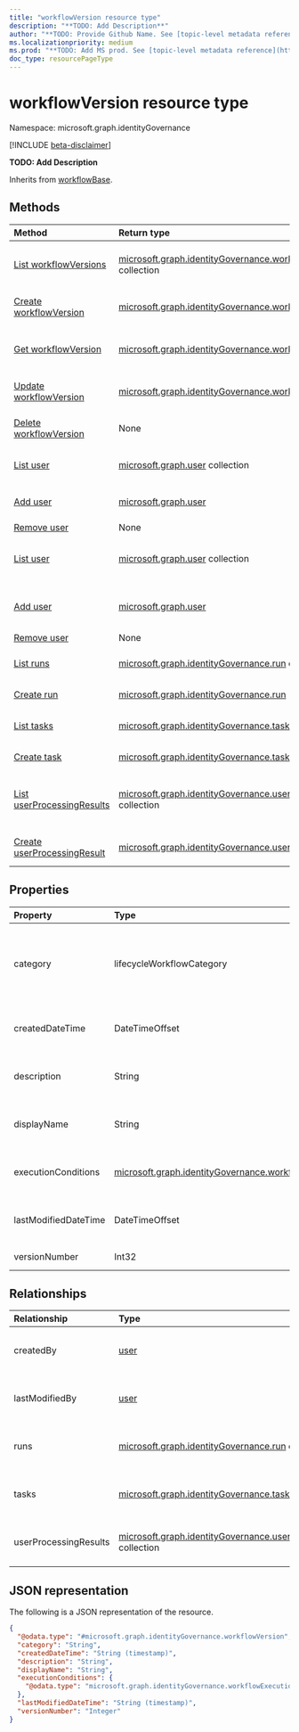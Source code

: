 ```yaml
---
title: "workflowVersion resource type"
description: "**TODO: Add Description**"
author: "**TODO: Provide Github Name. See [topic-level metadata reference](https://aka.ms/msgo?pagePath=API/Document/Guidelines/Metadata)**"
ms.localizationpriority: medium
ms.prod: "**TODO: Add MS prod. See [topic-level metadata reference](https://aka.ms/msgo?pagePath=API/Document/Guidelines/Metadata)**"
doc_type: resourcePageType
---
```


# workflowVersion resource type

Namespace: microsoft.graph.identityGovernance

[!INCLUDE [beta-disclaimer](../../includes/beta-disclaimer.md)]

**TODO: Add Description**


Inherits from [workflowBase](../resources/identitygovernance-workflowbase.md).

## Methods
|Method|Return type|Description|
|:---|:---|:---|
|[List workflowVersions](../api/identitygovernance-workflow-list-versions.md)|[microsoft.graph.identityGovernance.workflowVersion](../resources/identitygovernance-workflowversion.md) collection|Get a list of the [workflowVersion](../resources/identitygovernance-workflowversion.md) objects and their properties.|
|[Create workflowVersion](../api/identitygovernance-workflow-post-versions.md)|[microsoft.graph.identityGovernance.workflowVersion](../resources/identitygovernance-workflowversion.md)|Create a new [workflowVersion](../resources/identitygovernance-workflowversion.md) object.|
|[Get workflowVersion](../api/identitygovernance-workflowversion-get.md)|[microsoft.graph.identityGovernance.workflowVersion](../resources/identitygovernance-workflowversion.md)|Read the properties and relationships of a [workflowVersion](../resources/identitygovernance-workflowversion.md) object.|
|[Update workflowVersion](../api/identitygovernance-workflowversion-update.md)|[microsoft.graph.identityGovernance.workflowVersion](../resources/identitygovernance-workflowversion.md)|Update the properties of a [workflowVersion](../resources/identitygovernance-workflowversion.md) object.|
|[Delete workflowVersion](../api/identitygovernance-workflow-delete-versions.md)|None|Deletes a [workflowVersion](../resources/identitygovernance-workflowversion.md) object.|
|[List user](../api/invitation-list-inviteduser.md)|[microsoft.graph.user](../resources/user.md) collection|Get the user resources from the createdBy navigation property.|
|[Add user](../api/identitygovernance-workflowversion-post-createdby.md)|[microsoft.graph.user](../resources/user.md)|Add createdBy by posting to the createdBy collection.|
|[Remove user](../api/identitygovernance-workflowversion-delete-createdby.md)|None|Remove a [user](../resources/user.md) object.|
|[List user](../api/invitation-list-inviteduser.md)|[microsoft.graph.user](../resources/user.md) collection|Get the user resources from the lastModifiedBy navigation property.|
|[Add user](../api/identitygovernance-workflowversion-post-lastmodifiedby.md)|[microsoft.graph.user](../resources/user.md)|Add lastModifiedBy by posting to the lastModifiedBy collection.|
|[Remove user](../api/identitygovernance-workflowversion-delete-lastmodifiedby.md)|None|Remove a [user](../resources/user.md) object.|
|[List runs](../api/identitygovernance-workflow-list-runs.md)|[microsoft.graph.identityGovernance.run](../resources/identitygovernance-run.md) collection|Get the run resources from the runs navigation property.|
|[Create run](../api/identitygovernance-workflowversion-post-runs.md)|[microsoft.graph.identityGovernance.run](../resources/identitygovernance-run.md)|Create a new run object.|
|[List tasks](../api/identitygovernance-taskprocessingresult-list-task.md)|[microsoft.graph.identityGovernance.task](../resources/identitygovernance-task.md) collection|Get the task resources from the tasks navigation property.|
|[Create task](../api/identitygovernance-workflowversion-post-tasks.md)|[microsoft.graph.identityGovernance.task](../resources/identitygovernance-task.md)|Create a new task object.|
|[List userProcessingResults](../api/identitygovernance-run-list-userprocessingresults.md)|[microsoft.graph.identityGovernance.userProcessingResult](../resources/identitygovernance-userprocessingresult.md) collection|Get the userProcessingResult resources from the userProcessingResults navigation property.|
|[Create userProcessingResult](../api/identitygovernance-workflowversion-post-userprocessingresults.md)|[microsoft.graph.identityGovernance.userProcessingResult](../resources/identitygovernance-userprocessingresult.md)|Create a new userProcessingResult object.|

## Properties
|Property|Type|Description|
|:---|:---|:---|
|category|lifecycleWorkflowCategory|**TODO: Add Description** Inherited from [workflowBase](../resources/identitygovernance-workflowbase.md).The possible values are: `joiner`, `leaver`, `unknownFutureValue`.|
|createdDateTime|DateTimeOffset|**TODO: Add Description** Inherited from [workflowBase](../resources/identitygovernance-workflowbase.md).|
|description|String|**TODO: Add Description** Inherited from [workflowBase](../resources/identitygovernance-workflowbase.md).|
|displayName|String|**TODO: Add Description** Inherited from [workflowBase](../resources/identitygovernance-workflowbase.md).|
|executionConditions|[microsoft.graph.identityGovernance.workflowExecutionConditions](../resources/identitygovernance-workflowexecutionconditions.md)|**TODO: Add Description** Inherited from [workflowBase](../resources/identitygovernance-workflowbase.md).|
|lastModifiedDateTime|DateTimeOffset|**TODO: Add Description** Inherited from [workflowBase](../resources/identitygovernance-workflowbase.md).|
|versionNumber|Int32|**TODO: Add Description**|

## Relationships
|Relationship|Type|Description|
|:---|:---|:---|
|createdBy|[user](../resources/user.md)|**TODO: Add Description** Inherited from [workflowBase](../resources/identitygovernance-workflowbase.md)|
|lastModifiedBy|[user](../resources/user.md)|**TODO: Add Description** Inherited from [workflowBase](../resources/identitygovernance-workflowbase.md)|
|runs|[microsoft.graph.identityGovernance.run](../resources/identitygovernance-run.md) collection|**TODO: Add Description** Inherited from [workflowBase](../resources/identitygovernance-workflowbase.md)|
|tasks|[microsoft.graph.identityGovernance.task](../resources/identitygovernance-task.md) collection|**TODO: Add Description** Inherited from [workflowBase](../resources/identitygovernance-workflowbase.md)|
|userProcessingResults|[microsoft.graph.identityGovernance.userProcessingResult](../resources/identitygovernance-userprocessingresult.md) collection|**TODO: Add Description** Inherited from [workflowBase](../resources/identitygovernance-workflowbase.md)|

## JSON representation
The following is a JSON representation of the resource.
<!-- {
  "blockType": "resource",
  "keyProperty": "id",
  "@odata.type": "microsoft.graph.identityGovernance.workflowVersion",
  "baseType": "microsoft.graph.identityGovernance.workflowBase",
  "openType": false
}
-->
``` json
{
  "@odata.type": "#microsoft.graph.identityGovernance.workflowVersion",
  "category": "String",
  "createdDateTime": "String (timestamp)",
  "description": "String",
  "displayName": "String",
  "executionConditions": {
    "@odata.type": "microsoft.graph.identityGovernance.workflowExecutionConditions"
  },
  "lastModifiedDateTime": "String (timestamp)",
  "versionNumber": "Integer"
}
```

